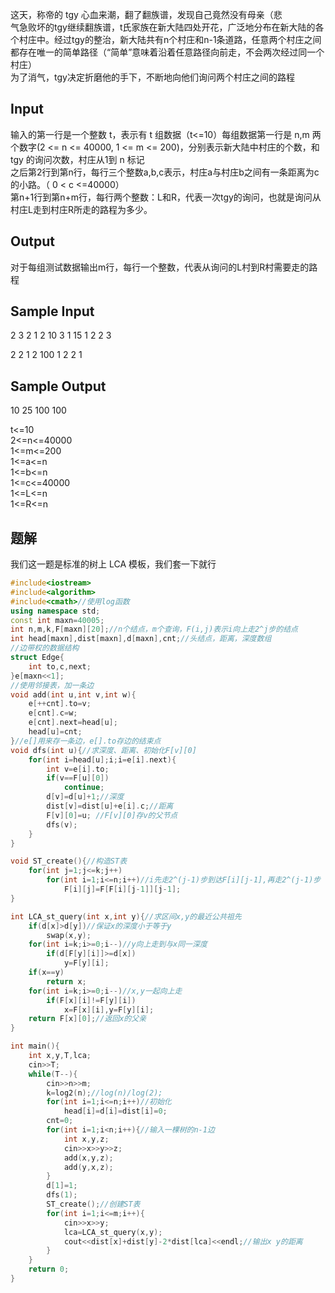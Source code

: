 这天，称帝的 tgy 心血来潮，翻了翻族谱，发现自己竟然没有母亲（悲  
气急败坏的tgy继续翻族谱，t氏家族在新大陆四处开花，广泛地分布在新大陆的各个村庄中。经过tgy的整治，新大陆共有n个村庄和n-1条道路，任意两个村庄之间都存在唯一的简单路径（“简单”意味着沿着任意路径向前走，不会两次经过同一个村庄）  
为了消气，tgy决定折磨他的手下，不断地向他们询问两个村庄之间的路程

## Input

输入的第一行是一个整数 t，表示有 t 组数据（t<=10）每组数据第一行是 n,m 两个数字(2 <= n <= 40000, 1 <= m <= 200)，分别表示新大陆中村庄的个数，和 tgy 的询问次数，村庄从1到 n 标记  
之后第2行到第n行，每行三个整数a,b,c表示，村庄a与村庄b之间有一条距离为c的小路。（ 0 < c <=40000）  
第n+1行到第n+m行，每行两个整数：L和R，代表一次tgy的询问，也就是询问从村庄L走到村庄R所走的路程为多少。

## Output

对于每组测试数据输出m行，每行一个整数，代表从询问的L村到R村需要走的路程

## Sample Input

2
3 2
1 2 10
3 1 15
1 2
2 3

2 2
1 2 100
1 2
2 1

## Sample Output

10
25
100
100

t<=10  
2<=n<=40000  
1<=m<=200  
1<=a<=n  
1<=b<=n  
1<=c<=40000  
1<=L<=n  
1<=R<=n

## 题解
我们这一题是标准的树上 LCA 模板，我们套一下就行

```cpp
#include<iostream>
#include<algorithm>
#include<cmath>//使用log函数
using namespace std;
const int maxn=40005;
int n,m,k,F[maxn][20];//n个结点，m个查询，F(i,j)表示i向上走2^j步的结点 
int head[maxn],dist[maxn],d[maxn],cnt;//头结点，距离，深度数组 
//边带权的数据结构 
struct Edge{   
	int to,c,next;
}e[maxn<<1];
//使用邻接表，加一条边 
void add(int u,int v,int w){
	e[++cnt].to=v;
	e[cnt].c=w;
	e[cnt].next=head[u];
	head[u]=cnt;
}//e[]用来存一条边，e[].to存边的结束点
void dfs(int u){//求深度、距离、初始化F[v][0]
    for(int i=head[u];i;i=e[i].next){
        int v=e[i].to;
        if(v==F[u][0])
			continue;
        d[v]=d[u]+1;//深度 
        dist[v]=dist[u]+e[i].c;//距离 
        F[v][0]=u; //F[v][0]存v的父节点
        dfs(v);
    }
}

void ST_create(){//构造ST表 
	for(int j=1;j<=k;j++)
		for(int i=1;i<=n;i++)//i先走2^(j-1)步到达F[i][j-1],再走2^(j-1)步
			F[i][j]=F[F[i][j-1]][j-1];
}

int LCA_st_query(int x,int y){//求区间x,y的最近公共祖先 
	if(d[x]>d[y])//保证x的深度小于等于y 
		swap(x,y);
	for(int i=k;i>=0;i--)//y向上走到与x同一深度 
		if(d[F[y][i]]>=d[x])
			y=F[y][i];
	if(x==y)
		return x;
	for(int i=k;i>=0;i--)//x,y一起向上走
		if(F[x][i]!=F[y][i])
			x=F[x][i],y=F[y][i];
	return F[x][0];//返回x的父亲 
}

int main(){
	int x,y,T,lca;
	cin>>T;
	while(T--){
		cin>>n>>m;
		k=log2(n);//log(n)/log(2);
		for(int i=1;i<=n;i++)//初始化 
			head[i]=d[i]=dist[i]=0;
		cnt=0;
		for(int i=1;i<n;i++){//输入一棵树的n-1边
			int x,y,z;
			cin>>x>>y>>z;
			add(x,y,z);
			add(y,x,z);
		}
		d[1]=1;
		dfs(1);
		ST_create();//创建ST表
		for(int i=1;i<=m;i++){
			cin>>x>>y;
			lca=LCA_st_query(x,y);
			cout<<dist[x]+dist[y]-2*dist[lca]<<endl;//输出x y的距离 
		}	
	}
	return 0;
}

```


